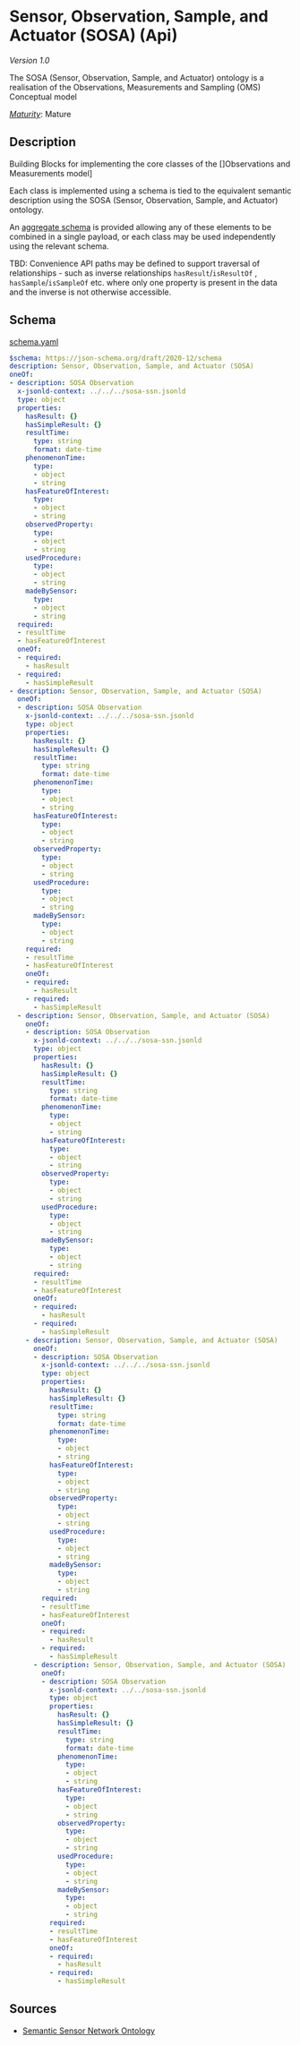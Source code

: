 # Sensor, Observation, Sample, and Actuator (SOSA) (Api)

*Version 1.0*

The SOSA (Sensor, Observation, Sample, and Actuator) ontology  is a realisation of the Observations, Measurements and Sampling (OMS) Conceptual model

[*Maturity*](https://github.com/cportele/ogcapi-building-blocks#building-block-maturity): Mature

## Description

Building Blocks for implementing the core classes of the []Observations and Measurements model]

Each class is implemented using a schema is tied to the equivalent semantic description using the SOSA (Sensor, Observation, Sample, and Actuator) ontology.

An [aggregate schema](schema.yaml) is provided allowing any of these elements to be combined in a single payload, or each class may be used independently using the relevant schema.

TBD: Convenience API paths may be defined to support traversal of relationships - such as inverse relationships `hasResult`/`isResultOf` , `hasSample`/`isSampleOf` etc. where only one property is present in the data and the inverse is not otherwise accessible.

## Schema

[schema.yaml](https://raw.githubusercontent.com/opengeospatial/ogcapi-sosa/master/_sources/schema.yaml)

```yaml
$schema: https://json-schema.org/draft/2020-12/schema
description: Sensor, Observation, Sample, and Actuator (SOSA)
oneOf:
- description: SOSA Observation
  x-jsonld-context: ../../../sosa-ssn.jsonld
  type: object
  properties:
    hasResult: {}
    hasSimpleResult: {}
    resultTime:
      type: string
      format: date-time
    phenomenonTime:
      type:
      - object
      - string
    hasFeatureOfInterest:
      type:
      - object
      - string
    observedProperty:
      type:
      - object
      - string
    usedProcedure:
      type:
      - object
      - string
    madeBySensor:
      type:
      - object
      - string
  required:
  - resultTime
  - hasFeatureOfInterest
  oneOf:
  - required:
    - hasResult
  - required:
    - hasSimpleResult
- description: Sensor, Observation, Sample, and Actuator (SOSA)
  oneOf:
  - description: SOSA Observation
    x-jsonld-context: ../../../sosa-ssn.jsonld
    type: object
    properties:
      hasResult: {}
      hasSimpleResult: {}
      resultTime:
        type: string
        format: date-time
      phenomenonTime:
        type:
        - object
        - string
      hasFeatureOfInterest:
        type:
        - object
        - string
      observedProperty:
        type:
        - object
        - string
      usedProcedure:
        type:
        - object
        - string
      madeBySensor:
        type:
        - object
        - string
    required:
    - resultTime
    - hasFeatureOfInterest
    oneOf:
    - required:
      - hasResult
    - required:
      - hasSimpleResult
  - description: Sensor, Observation, Sample, and Actuator (SOSA)
    oneOf:
    - description: SOSA Observation
      x-jsonld-context: ../../../sosa-ssn.jsonld
      type: object
      properties:
        hasResult: {}
        hasSimpleResult: {}
        resultTime:
          type: string
          format: date-time
        phenomenonTime:
          type:
          - object
          - string
        hasFeatureOfInterest:
          type:
          - object
          - string
        observedProperty:
          type:
          - object
          - string
        usedProcedure:
          type:
          - object
          - string
        madeBySensor:
          type:
          - object
          - string
      required:
      - resultTime
      - hasFeatureOfInterest
      oneOf:
      - required:
        - hasResult
      - required:
        - hasSimpleResult
    - description: Sensor, Observation, Sample, and Actuator (SOSA)
      oneOf:
      - description: SOSA Observation
        x-jsonld-context: ../../../sosa-ssn.jsonld
        type: object
        properties:
          hasResult: {}
          hasSimpleResult: {}
          resultTime:
            type: string
            format: date-time
          phenomenonTime:
            type:
            - object
            - string
          hasFeatureOfInterest:
            type:
            - object
            - string
          observedProperty:
            type:
            - object
            - string
          usedProcedure:
            type:
            - object
            - string
          madeBySensor:
            type:
            - object
            - string
        required:
        - resultTime
        - hasFeatureOfInterest
        oneOf:
        - required:
          - hasResult
        - required:
          - hasSimpleResult
      - description: Sensor, Observation, Sample, and Actuator (SOSA)
        oneOf:
        - description: SOSA Observation
          x-jsonld-context: ../../sosa-ssn.jsonld
          type: object
          properties:
            hasResult: {}
            hasSimpleResult: {}
            resultTime:
              type: string
              format: date-time
            phenomenonTime:
              type:
              - object
              - string
            hasFeatureOfInterest:
              type:
              - object
              - string
            observedProperty:
              type:
              - object
              - string
            usedProcedure:
              type:
              - object
              - string
            madeBySensor:
              type:
              - object
              - string
          required:
          - resultTime
          - hasFeatureOfInterest
          oneOf:
          - required:
            - hasResult
          - required:
            - hasSimpleResult

```
## Sources

* [Semantic Sensor Network Ontology](https://www.w3.org/TR/vocab-ssn/)

